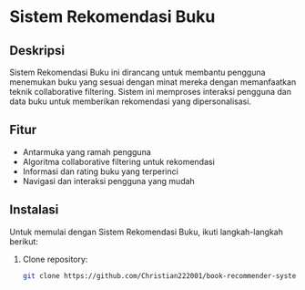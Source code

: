 # Sistem Rekomendasi Buku

## Deskripsi
Sistem Rekomendasi Buku ini dirancang untuk membantu pengguna menemukan buku yang sesuai dengan minat mereka dengan memanfaatkan teknik collaborative filtering. Sistem ini memproses interaksi pengguna dan data buku untuk memberikan rekomendasi yang dipersonalisasi.

## Fitur
- Antarmuka yang ramah pengguna
- Algoritma collaborative filtering untuk rekomendasi
- Informasi dan rating buku yang terperinci
- Navigasi dan interaksi pengguna yang mudah

## Instalasi
Untuk memulai dengan Sistem Rekomendasi Buku, ikuti langkah-langkah berikut:

1. Clone repository:
   ```bash
   git clone https://github.com/Christian222001/book-recommender-system.git
